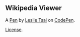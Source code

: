 Wikipedia Viewer
----------------


A [Pen](http://codepen.io/leslietsai/full/xdmdpo) by [Leslie Tsai](http://codepen.io/leslietsai) on [CodePen](http://codepen.io/).

[License](http://codepen.io/leslietsai/pen/xdmdpo/license).
